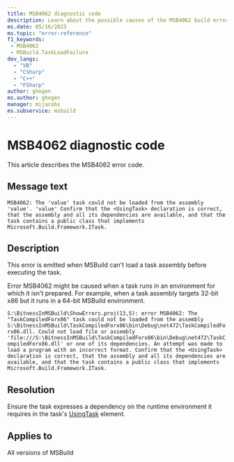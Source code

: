 ```yaml
---
title: MSB4062 diagnostic code
description: Learn about the possible causes of the MSB4062 build error and get troubleshooting tips.
ms.date: 05/16/2025
ms.topic: "error-reference"
f1_keywords:
 - MSB4062
 - MSBuild.TaskLoadFailure
dev_langs:
  - "VB"
  - "CSharp"
  - "C++"
  - "FSharp"
author: ghogen
ms.author: ghogen
manager: mijacobs
ms.subservice: msbuild
---
```

# MSB4062 diagnostic code

<!-- :::ErrorDefinitionDescription::: -->
<!-- :::editable-content name="introDescription"::: -->
This article describes the MSB4062 error code.
<!-- :::editable-content-end::: -->

## Message text

<!-- :::editable-content name="messageText"::: -->
`MSB4062: The 'value' task could not be loaded from the assembly 'value'. 'value' Confirm that the <UsingTask> declaration is correct, that the assembly and all its dependencies are available, and that the task contains a public class that implements Microsoft.Build.Framework.ITask.`
<!-- :::editable-content-end::: -->
<!-- MSB4062: The "{0}" task could not be loaded from the assembly {1}. {2} Confirm that the <UsingTask> declaration is correct, that the assembly and all its dependencies are available, and that the task contains a public class that implements Microsoft.Build.Framework.ITask. -->

<!-- :::editable-content name="postOutputDescription"::: -->
## Description

This error is emitted when MSBuild can't load a task assembly before executing the task.

Error MSB4062 might be caused when a task runs in an environment for which it isn't prepared. For example, when a task assembly targets 32-bit x86 but it runs in a 64-bit MSBuild environment.

`S:\BitnessInMSBuild\ShowErrors.proj(13,5): error MSB4062: The "TaskCompiledForx86" task could not be loaded from the assembly S:\BitnessInMSBuild\TaskCompiledForx86\bin\Debug\net472\TaskCompiledForx86.dll. Could not load file or assembly 'file:///S:\BitnessInMSBuild\TaskCompiledForx86\bin\Debug\net472\TaskCompiledForx86.dll' or one of its dependencies. An attempt was made to load a program with an incorrect format. Confirm that the <UsingTask> declaration is correct, that the assembly and all its dependencies are available, and that the task contains a public class that implements Microsoft.Build.Framework.ITask.`

## Resolution

Ensure the task expresses a dependency on the runtime environment it requires in the task's [UsingTask](../usingtask-element-msbuild.md) element.
<!-- :::editable-content-end::: -->
<!-- :::ErrorDefinitionDescription-end::: -->

## Applies to

All versions of MSBuild